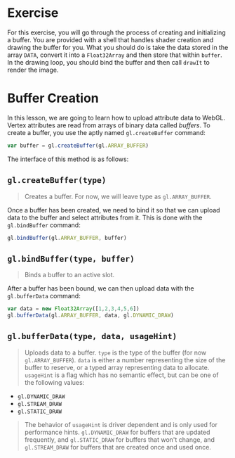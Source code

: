 # Exercise

For this exercise, you will go through the process of creating and initializing a buffer.  You are provided with a shell that handles shader creation and drawing the buffer for you.  What you should do is take the data stored in the array `DATA`, convert it into a `Float32Array` and then store that within `buffer`.  In the drawing loop, you should bind the buffer and then call `drawIt` to render the image.

# Buffer Creation

In this lesson, we are going to learn how to upload attribute data to WebGL.  Vertex attributes are read from arrays of binary data called *buffers*.  To create a buffer, you use the aptly named `gl.createBuffer` command:

```javascript
var buffer = gl.createBuffer(gl.ARRAY_BUFFER)
```

The interface of this method is as follows:

## `gl.createBuffer(type)`
> Creates a buffer.  For now, we will leave type as `gl.ARRAY_BUFFER`.

Once a buffer has been created, we need to bind it so that we can upload data to the buffer and select attributes from it.  This is done with the `gl.bindBuffer` command:

```javascript
gl.bindBuffer(gl.ARRAY_BUFFER, buffer)
```

## `gl.bindBuffer(type, buffer)`
> Binds a buffer to an active slot.

After a buffer has been bound, we can then upload data with the `gl.bufferData` command:

```javascript
var data = new Float32Array([1,2,3,4,5,6])
gl.bufferData(gl.ARRAY_BUFFER, data, gl.DYNAMIC_DRAW)
```

## `gl.bufferData(type, data, usageHint)`
> Uploads data to a buffer.  `type` is the type of the buffer (for now `gl.ARRAY_BUFFER`).  `data` is either a number representing the size of the buffer to reserve, or a typed array representing data to allocate. `usageHint` is a flag which has no semantic effect, but can be one of the following values:

* `gl.DYNAMIC_DRAW`
* `gl.STREAM_DRAW`
* `gl.STATIC_DRAW`

> The behavior of `usageHint` is driver dependent and is only used for performance hints. `gl.DYNAMIC_DRAW` for buffers that are updated frequently, and `gl.STATIC_DRAW` for buffers that won't change, and `gl.STREAM_DRAW` for buffers that are created once and used once.
